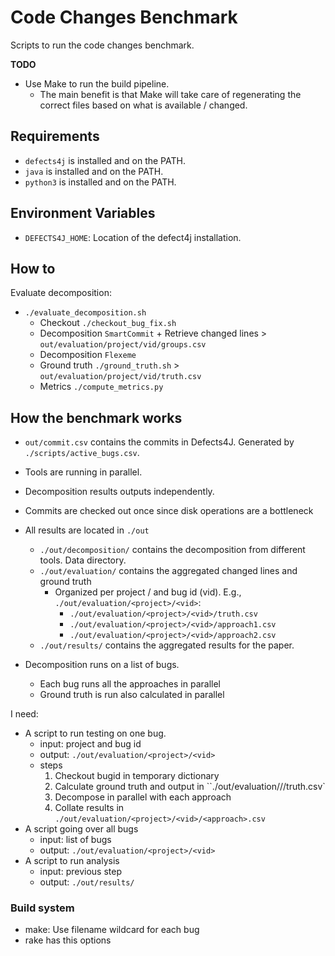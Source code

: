 # Code Changes Benchmark
Scripts to run the code changes benchmark.

**TODO**
- Use Make to run the build pipeline.
    - The main benefit is that Make will take care of regenerating the correct files based on what is available / changed.

## Requirements
- `defects4j` is installed and on the PATH.
- `java` is installed and on the PATH.
- `python3` is installed and on the PATH.

## Environment Variables
- `DEFECTS4J_HOME`: Location of the defect4j installation.

## How to
Evaluate decomposition:
- `./evaluate_decomposition.sh`
    - Checkout `./checkout_bug_fix.sh`
    - Decomposition `SmartCommit` + Retrieve changed lines > `out/evaluation/project/vid/groups.csv`
    - Decomposition `Flexeme`
    - Ground truth `./ground_truth.sh` > `out/evaluation/project/vid/truth.csv`
    - Metrics `./compute_metrics.py`

## How the benchmark works
- `out/commit.csv` contains the commits in Defects4J. Generated by `./scripts/active_bugs.csv`.
- Tools are running in parallel.
- Decomposition results outputs independently.
- Commits are checked out once since disk operations are a bottleneck
- All results are located in `./out`
    - `./out/decomposition/` contains the decomposition from different tools. Data directory.
    - `./out/evaluation/` contains the aggregated changed lines and ground truth
        - Organized per project / and bug id (vid). E.g., `./out/evaluation/<project>/<vid>`:
            - `./out/evaluation/<project>/<vid>/truth.csv`
            - `./out/evaluation/<project>/<vid>/approach1.csv`
            - `./out/evaluation/<project>/<vid>/approach2.csv`
    - `./out/results/` contains the aggregated results for the paper.

- Decomposition runs on a list of bugs.
    - Each bug runs all the approaches in parallel
    - Ground truth is run also calculated in parallel


I need:
- A script to run testing on one bug.
    - input: project and bug id
    - output: `./out/evaluation/<project>/<vid>`
    - steps
        1. Checkout bugid in temporary dictionary
        2. Calculate ground truth and output in ``./out/evaluation/<project>/<vid>/truth.csv`
        3. Decompose in parallel with each approach
        4. Collate results in `./out/evaluation/<project>/<vid>/<approach>.csv`
- A script going over all bugs
    - input: list of bugs
    - output: `./out/evaluation/<project>/<vid>`
- A script to run analysis
    - input: previous step
    - output: `./out/results/`

### Build system
- make: Use filename wildcard for each bug
- rake has this options